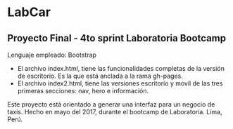 # LabCar
## Proyecto Final - 4to sprint Laboratoria Bootcamp

Lenguaje empleado: Bootstrap
- El archivo index.html, tiene las funcionalidades completas de la versión de escritorio. Es la que está anclada a la rama gh-pages.
- El archivo index2.html, tiene las versiones escritorio y movil de las tres primeras secciones: nav, hero e información.

Este proyecto está orientado a generar una interfaz para un negocio de taxis.
Hecho en mayo del 2017, durante el bootcamp de Laboratoria.
Lima, Perú.
